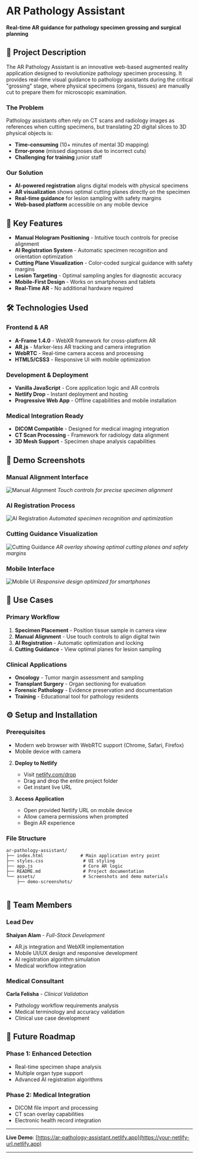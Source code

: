 # AR Pathology Assistant

**Real-time AR guidance for pathology specimen grossing and surgical planning**

## 🔬 Project Description

The AR Pathology Assistant is an innovative web-based augmented reality application designed to revolutionize pathology specimen processing. It provides real-time visual guidance to pathology assistants during the critical "grossing" stage, where physical specimens (organs, tissues) are manually cut to prepare them for microscopic examination.

### The Problem
Pathology assistants often rely on CT scans and radiology images as references when cutting specimens, but translating 2D digital slices to 3D physical objects is:
- **Time-consuming** (10+ minutes of mental 3D mapping)
- **Error-prone** (missed diagnoses due to incorrect cuts)
- **Challenging for training** junior staff

### Our Solution
- **AI-powered registration** aligns digital models with physical specimens
- **AR visualization** shows optimal cutting planes directly on the specimen
- **Real-time guidance** for lesion sampling with safety margins
- **Web-based platform** accessible on any mobile device

## 🚀 Key Features

- **Manual Hologram Positioning** - Intuitive touch controls for precise alignment
- **AI Registration System** - Automatic specimen recognition and orientation optimization
- **Cutting Plane Visualization** - Color-coded surgical guidance with safety margins
- **Lesion Targeting** - Optimal sampling angles for diagnostic accuracy
- **Mobile-First Design** - Works on smartphones and tablets
- **Real-Time AR** - No additional hardware required

## 🛠 Technologies Used

### Frontend & AR
- **A-Frame 1.4.0** - WebXR framework for cross-platform AR
- **AR.js** - Marker-less AR tracking and camera integration
- **WebRTC** - Real-time camera access and processing
- **HTML5/CSS3** - Responsive UI with mobile optimization

### Development & Deployment
- **Vanilla JavaScript** - Core application logic and AR controls
- **Netlify Drop** - Instant deployment and hosting
- **Progressive Web App** - Offline capabilities and mobile installation

### Medical Integration Ready
- **DICOM Compatible** - Designed for medical imaging integration
- **CT Scan Processing** - Framework for radiology data alignment
- **3D Mesh Support** - Specimen shape analysis capabilities

## 📱 Demo Screenshots

### Manual Alignment Interface
![Manual Alignment](https://via.placeholder.com/600x400/00ff88/000000?text=Manual+Hologram+Positioning)
*Touch controls for precise specimen alignment*

### AI Registration Process
![AI Registration](https://via.placeholder.com/600x400/9c27b0/FFFFFF?text=AI+Registration+94.7%25+Confidence)
*Automated specimen recognition and optimization*

### Cutting Guidance Visualization
![Cutting Guidance](https://via.placeholder.com/600x400/ff0000/FFFFFF?text=Optimal+Cut+Angle+Visualization)
*AR overlay showing optimal cutting planes and safety margins*

### Mobile Interface
![Mobile UI](https://via.placeholder.com/300x600/007AFF/FFFFFF?text=Mobile+AR+Interface)
*Responsive design optimized for smartphones*

## 🏥 Use Cases

### Primary Workflow
1. **Specimen Placement** - Position tissue sample in camera view
2. **Manual Alignment** - Use touch controls to align digital twin
3. **AI Registration** - Automatic optimization and locking
4. **Cutting Guidance** - View optimal planes for lesion sampling

### Clinical Applications
- **Oncology** - Tumor margin assessment and sampling
- **Transplant Surgery** - Organ sectioning for evaluation
- **Forensic Pathology** - Evidence preservation and documentation
- **Training** - Educational tool for pathology residents

## ⚙️ Setup and Installation

### Prerequisites
- Modern web browser with WebRTC support (Chrome, Safari, Firefox)
- Mobile device with camera 


2. **Deploy to Netlify**
   - Visit [netlify.com/drop](https://app.netlify.com/drop)
   - Drag and drop the entire project folder
   - Get instant live URL

3. **Access Application**
   - Open provided Netlify URL on mobile device
   - Allow camera permissions when prompted
   - Begin AR experience


### File Structure
```
ar-pathology-assistant/
├── index.html              # Main application entry point
├── styles.css               # UI styling 
├── app.js                   # Core AR logic 
├── README.md                # Project documentation
└── assets/                  # Screenshots and demo materials
    ├── demo-screenshots/
   
```

## 👥 Team Members

### **Lead Dev**
**Shaiyan Alam** - *Full-Stack Development*
- AR.js integration and WebXR implementation
- Mobile UI/UX design and responsive development
- AI registration algorithm simulation
- Medical workflow integration

### **Medical Consultant**
**Carla Felisha** - *Clinical Validation*
- Pathology workflow requirements analysis
- Medical terminology and accuracy validation
- Clinical use case development



## 🔮 Future Roadmap

### Phase 1: Enhanced Detection
- Real-time specimen shape analysis
- Multiple organ type support
- Advanced AI registration algorithms

### Phase 2: Medical Integration
- DICOM file import and processing
- CT scan overlay capabilities
- Electronic health record integration

---

**Live Demo**: [https://ar-pathology-assistant.netlify.app](https://your-netlify-url.netlify.app)


---
